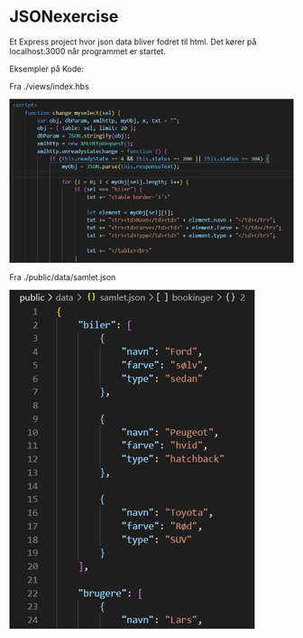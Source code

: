 # JSONexercise

Et Express project hvor json data bliver fodret til html. Det kører på localhost:3000 når programmet er startet. 

Eksempler på Kode:

Fra ./views/index.hbs

![Alt text](./billeder/billede1.PNG)

Fra ./public/data/samlet.json

![Alt text](./billeder/billede2.PNG)
